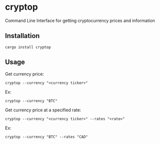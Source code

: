# cryptop

Command Line Interface for getting cryptocurrency prices and information

## Installation

```
cargo install cryptop
```

## Usage

Get currency price:
```
cryptop --currency "<currency ticker>"
```
Ex:
```
cryptop --currency "BTC"
```

Get currency price at a specified rate:
```
cryptop --currency "<currency ticker>" --rates "<rate>"
```
Ex:
```
cryptop --currency "BTC" --rates "CAD"
```
